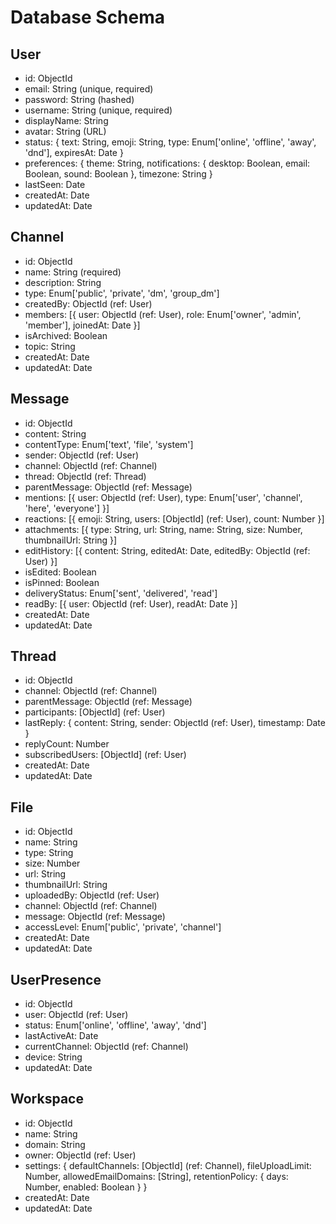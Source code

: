 # Database Schema

## User
- id: ObjectId
- email: String (unique, required)
- password: String (hashed)
- username: String (unique, required)
- displayName: String
- avatar: String (URL)
- status: {
    text: String,
    emoji: String,
    type: Enum['online', 'offline', 'away', 'dnd'],
    expiresAt: Date
  }
- preferences: {
    theme: String,
    notifications: {
      desktop: Boolean,
      email: Boolean,
      sound: Boolean
    },
    timezone: String
  }
- lastSeen: Date
- createdAt: Date
- updatedAt: Date

## Channel
- id: ObjectId
- name: String (required)
- description: String
- type: Enum['public', 'private', 'dm', 'group_dm']
- createdBy: ObjectId (ref: User)
- members: [{
    user: ObjectId (ref: User),
    role: Enum['owner', 'admin', 'member'],
    joinedAt: Date
  }]
- isArchived: Boolean
- topic: String
- createdAt: Date
- updatedAt: Date

## Message
- id: ObjectId
- content: String
- contentType: Enum['text', 'file', 'system']
- sender: ObjectId (ref: User)
- channel: ObjectId (ref: Channel)
- thread: ObjectId (ref: Thread)
- parentMessage: ObjectId (ref: Message)
- mentions: [{
    user: ObjectId (ref: User),
    type: Enum['user', 'channel', 'here', 'everyone']
  }]
- reactions: [{
    emoji: String,
    users: [ObjectId] (ref: User),
    count: Number
  }]
- attachments: [{
    type: String,
    url: String,
    name: String,
    size: Number,
    thumbnailUrl: String
  }]
- editHistory: [{
    content: String,
    editedAt: Date,
    editedBy: ObjectId (ref: User)
  }]
- isEdited: Boolean
- isPinned: Boolean
- deliveryStatus: Enum['sent', 'delivered', 'read']
- readBy: [{
    user: ObjectId (ref: User),
    readAt: Date
  }]
- createdAt: Date
- updatedAt: Date

## Thread
- id: ObjectId
- channel: ObjectId (ref: Channel)
- parentMessage: ObjectId (ref: Message)
- participants: [ObjectId] (ref: User)
- lastReply: {
    content: String,
    sender: ObjectId (ref: User),
    timestamp: Date
  }
- replyCount: Number
- subscribedUsers: [ObjectId] (ref: User)
- createdAt: Date
- updatedAt: Date

## File
- id: ObjectId
- name: String
- type: String
- size: Number
- url: String
- thumbnailUrl: String
- uploadedBy: ObjectId (ref: User)
- channel: ObjectId (ref: Channel)
- message: ObjectId (ref: Message)
- accessLevel: Enum['public', 'private', 'channel']
- createdAt: Date
- updatedAt: Date

## UserPresence
- id: ObjectId
- user: ObjectId (ref: User)
- status: Enum['online', 'offline', 'away', 'dnd']
- lastActiveAt: Date
- currentChannel: ObjectId (ref: Channel)
- device: String
- updatedAt: Date

## Workspace
- id: ObjectId
- name: String
- domain: String
- owner: ObjectId (ref: User)
- settings: {
    defaultChannels: [ObjectId] (ref: Channel),
    fileUploadLimit: Number,
    allowedEmailDomains: [String],
    retentionPolicy: {
      days: Number,
      enabled: Boolean
    }
  }
- createdAt: Date
- updatedAt: Date 